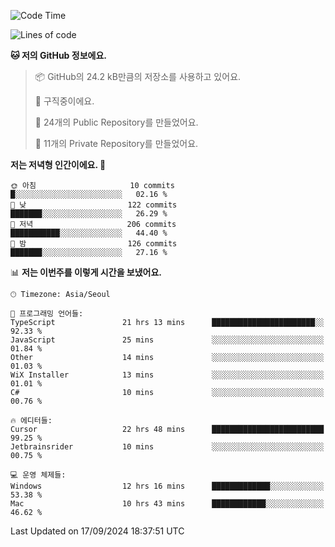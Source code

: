  <!--START_SECTION:waka-->
![Code Time](http://img.shields.io/badge/Code%20Time-828%20hrs%2051%20mins-blue)

![Lines of code](https://img.shields.io/badge/%EC%A0%80%EB%8A%94%20%EC%97%AC%ED%83%9C%EA%B9%8C%EC%A7%80%20-410.6%20thousand%20%EC%A4%84%EC%9D%98%20%EC%BD%94%EB%93%9C%EB%A5%BC%20%EC%9E%91%EC%84%B1%ED%96%88%EC%96%B4%EC%9A%94.-blue)

**🐱 저의 GitHub 정보에요.** 

> 📦 GitHub의 24.2 kB만큼의 저장소를 사용하고 있어요. 
 > 
> 💼 구직중이에요.
 > 
> 📜 24개의 Public Repository를 만들었어요. 
 > 
> 🔑 11개의 Private Repository를 만들었어요. 
 > 
**저는 저녁형 인간이에요. 🦉** 

```text
🌞 아침                     10 commits          █░░░░░░░░░░░░░░░░░░░░░░░░   02.16 % 
🌆 낮　                     122 commits         ███████░░░░░░░░░░░░░░░░░░   26.29 % 
🌃 저녁                     206 commits         ███████████░░░░░░░░░░░░░░   44.40 % 
🌙 밤　                     126 commits         ███████░░░░░░░░░░░░░░░░░░   27.16 % 
```


📊 **저는 이번주를 이렇게 시간을 보냈어요.** 

```text
🕑︎ Timezone: Asia/Seoul

💬 프로그래밍 언어들: 
TypeScript               21 hrs 13 mins      ███████████████████████░░   92.33 % 
JavaScript               25 mins             ░░░░░░░░░░░░░░░░░░░░░░░░░   01.84 % 
Other                    14 mins             ░░░░░░░░░░░░░░░░░░░░░░░░░   01.03 % 
WiX Installer            13 mins             ░░░░░░░░░░░░░░░░░░░░░░░░░   01.01 % 
C#                       10 mins             ░░░░░░░░░░░░░░░░░░░░░░░░░   00.76 % 

🔥 에디터들: 
Cursor                   22 hrs 48 mins      █████████████████████████   99.25 % 
Jetbrainsrider           10 mins             ░░░░░░░░░░░░░░░░░░░░░░░░░   00.75 % 

💻 운영 체제들: 
Windows                  12 hrs 16 mins      █████████████░░░░░░░░░░░░   53.38 % 
Mac                      10 hrs 43 mins      ████████████░░░░░░░░░░░░░   46.62 % 
```


 Last Updated on 17/09/2024 18:37:51 UTC
<!--END_SECTION:waka-->
